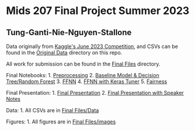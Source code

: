 # Mids 207 Final Project Summer 2023
## Tung-Ganti-Nie-Nguyen-Stallone

Data originally from [Kaggle's June 2023 Competition](https://www.kaggle.com/competitions/icr-identify-age-related-conditions/data), and CSVs can be found in the [Original Data](Original%20Data) directory on this repo.


All work for submission can be found in the [Final Files](Final%20Files) directory.

Final Notebooks:
    1. [Preprocessing](Final%20Files/1.%20Preprocessing.ipynb)
    2. [Baseline Model & Decision Tree/Random Forest](Final%20Files/2.%20Baseline_DecisionTree_RandomForest.ipynb)
    3. [FFNN](Final%20Files/3.%20FFNN.ipynb)
    4. [FFNN with Keras Tuner](Final%20Files/4.%20FFNN-keras_tuner.ipynb)
    5. [Fairness](Final%20Files/5.%20Fairness%20Evaluation.ipynb)

Final Presentation:
    1. [Final Presentation](Final%20Files/Final%20Presentation.pdf)
    2. [Final Presentation with Speaker Notes](Final%20Files/Final%20Presentation%20with%20Speaker%20Notes.pptx.pdf)

Data:
    1. All CSVs are in [Final Files/Data](Final%20Files/data)

Figures:
    1. All figures are in [Final Files/images](Final%20Files/images)
